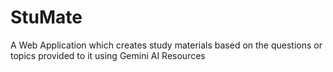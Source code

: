 # StuMate
A Web Application which creates study materials based on the questions or topics provided to it using Gemini AI Resources
